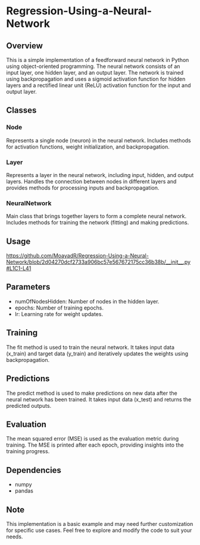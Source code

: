 # Regression-Using-a-Neural-Network
## Overview
This is a simple implementation of a feedforward neural network in Python using object-oriented programming. The neural network consists of an input layer, one hidden layer, and an output layer. The network is trained using backpropagation and uses a sigmoid activation function for hidden layers and a rectified linear unit (ReLU) activation function for the input and output layer.

## Classes
### Node
Represents a single node (neuron) in the neural network.
Includes methods for activation functions, weight initialization, and backpropagation.
### Layer
Represents a layer in the neural network, including input, hidden, and output layers.
Handles the connection between nodes in different layers and provides methods for processing inputs and backpropagation.
### NeuralNetwork
Main class that brings together layers to form a complete neural network.
Includes methods for training the network (fitting) and making predictions.

## Usage
https://github.com/MoayadR/Regression-Using-a-Neural-Network/blob/2d04270dcf2733a906bc57e567672175cc36b38b/__init__.py#L1C1-L41

## Parameters
* numOfNodesHidden: Number of nodes in the hidden layer.
* epochs: Number of training epochs.
* lr: Learning rate for weight updates.

## Training
The fit method is used to train the neural network. It takes input data (x_train) and target data (y_train) and iteratively updates the weights using backpropagation.

## Predictions
The predict method is used to make predictions on new data after the neural network has been trained. It takes input data (x_test) and returns the predicted outputs.

## Evaluation
The mean squared error (MSE) is used as the evaluation metric during training. The MSE is printed after each epoch, providing insights into the training progress.

## Dependencies
* numpy
* pandas

## Note
This implementation is a basic example and may need further customization for specific use cases. Feel free to explore and modify the code to suit your needs.